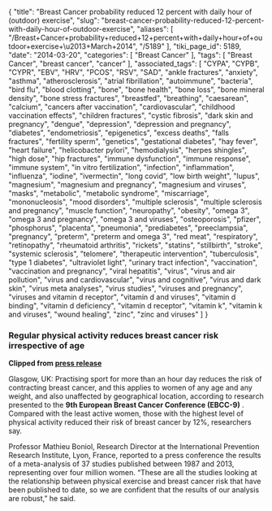 {
    "title": "Breast Cancer probability reduced 12 percent with daily hour of (outdoor) exercise",
    "slug": "breast-cancer-probability-reduced-12-percent-with-daily-hour-of-outdoor-exercise",
    "aliases": [
        "/Breast+Cancer+probability+reduced+12+percent+with+daily+hour+of+outdoor+exercise+\u2013+March+2014",
        "/5189"
    ],
    "tiki_page_id": 5189,
    "date": "2014-03-20",
    "categories": [
        "Breast Cancer"
    ],
    "tags": [
        "Breast Cancer",
        "breast cancer",
        "cancer"
    ],
    "associated_tags": [
        "CYPA",
        "CYPB",
        "CYPR",
        "EBV",
        "HRV",
        "PCOS",
        "RSV",
        "SAD",
        "ankle fractures",
        "anxiety",
        "asthma",
        "atherosclerosis",
        "atrial fibrillation",
        "autoimmune",
        "bacteria",
        "bird flu",
        "blood clotting",
        "bone",
        "bone health",
        "bone loss",
        "bone mineral density",
        "bone stress fractures",
        "breastfed",
        "breathing",
        "caesarean",
        "calcium",
        "cancers after vaccination",
        "cardiovascular",
        "childhood vaccination effects",
        "children fractures",
        "cystic fibrosis",
        "dark skin and pregnancy",
        "dengue",
        "depression",
        "depression and pregnancy",
        "diabetes",
        "endometriosis",
        "epigenetics",
        "excess deaths",
        "falls fractures",
        "fertility sperm",
        "genetics",
        "gestational diabetes",
        "hay fever",
        "heart failure",
        "helicobacter pylori",
        "hemodialysis",
        "herpes shingles",
        "high dose",
        "hip fractures",
        "immune dysfunction",
        "immune response",
        "immune system",
        "in vitro fertilization",
        "infection",
        "inflammation",
        "influenza",
        "iodine",
        "ivermectin",
        "long covid",
        "low birth weight",
        "lupus",
        "magnesium",
        "magnesium and pregnancy",
        "magnesium and viruses",
        "masks",
        "metabolic",
        "metabolic syndrome",
        "miscarriage",
        "mononucleosis",
        "mood disorders",
        "multiple sclerosis",
        "multiple sclerosis and pregnancy",
        "muscle function",
        "neuropathy",
        "obesity",
        "omega 3",
        "omega 3 and pregnancy",
        "omega 3 and viruses",
        "osteoporosis",
        "pfizer",
        "phosphorus",
        "placenta",
        "pneumonia",
        "prediabetes",
        "preeclampsia",
        "pregnancy",
        "preterm",
        "preterm and omega 3",
        "red meat",
        "respiratory",
        "retinopathy",
        "rheumatoid arthritis",
        "rickets",
        "statins",
        "stillbirth",
        "stroke",
        "systemic sclerosis",
        "telomere",
        "therapeutic intervention",
        "tuberculosis",
        "type 1 diabetes",
        "ultraviolet light",
        "urinary tract infection",
        "vaccination",
        "vaccination and pregnancy",
        "viral hepatitis",
        "virus",
        "virus and air pollution",
        "virus and cardiovascular",
        "virus and cognitive",
        "virus and dark skin",
        "virus meta analyses",
        "virus studies",
        "viruses and pregnancy",
        "viruses and vitamin d receptor",
        "vitamin d and viruses",
        "vitamin d binding",
        "vitamin d deficiency",
        "vitamin d receptor",
        "vitamin k",
        "vitamin k and viruses",
        "wound healing",
        "zinc",
        "zinc and viruses"
    ]
}


### Regular physical activity reduces breast cancer risk irrespective of age

 **Clipped from [press release](http://www.ecco-org.eu/Global/News/EBCC9-PR/2014/03/Boniol-Regular-physical-activity-reduces-breast-cancer-risk-irrespective-of-age.aspx)** 

Glasgow, UK: Practising sport for more than an hour day reduces the risk of contracting breast cancer, and this applies to women of any age and any weight, and also unaffected by geographical location, according to research presented to the  **9th European Breast Cancer Conference (EBCC-9)** . Compared with the least active women, those with the highest level of physical activity reduced their risk of breast cancer by 12%, researchers say.

Professor Mathieu Boniol, Research Director at the International Prevention Research Institute, Lyon, France, reported to a press conference the results of a meta-analysis of 37 studies published between 1987 and 2013, representing over four million women. “These are all the studies looking at the relationship between physical exercise and breast cancer risk that have been published to date, so we are confident that the results of our analysis are robust,” he said.